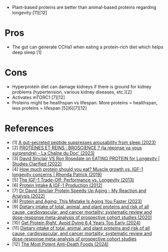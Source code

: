 - Plant-based proteins are better than animal-based proteins regarding longevity [11][12]

# Pros
- The gut can generate CCHa1 when eating a protein-rich diet which helps deep sleep [1]

# Cons
- Hyperprotein diet can damage kidneys if there is ground for kidney problems (hypertension, various kidney diseases, etc.)[2]
- Activates mTORC1 [7][12]
- Proteins might be healthspan vs lifespan. More proteins = healthspan, less proteins = lifespan [5][6][7][12]

# References
- [1] [A gut-secreted peptide suppresses arousability from sleep (2023)](https://www.cell.com/cell/fulltext/S0092-8674(23)00165-4)
- [2] [PROTÉINES ET REINS : BROSCIENCE ? (la réponse va vous surprendre) - La Chaîne du Doc' (2023)](https://www.youtube.com/watch?v=0dFdYcvb2kM)
- [3] [David Sinclair VS Ron Rosedale on EATING PROTEIN for Longevity | Studies Clarified (2022)](https://www.youtube.com/watch?v=--LJqBzr-uI)
- [4] [How much protein should you eat? Muscle growth vs. IGF-1 longevity concerns | Rhonda Patrick (2019)](https://www.youtube.com/watch?v=yC-ej7HbPWg&t=221s)
- [5] [The IGF-1 Trade-Off: Performance vs. Longevity (2013)](https://www.youtube.com/watch?v=AjSl4n_KdOY)
- [6] [Protein Intake & IGF-1 Production (2012)](https://www.youtube.com/watch?v=hcIkhffzrkk)
- [7] [Dr David Sinclair Protein Speeds Up Aging - My Reaction and Analysis (2022)](https://www.youtube.com/watch?v=PlqO78mQGBw)
- [8] [Protein and Aging: This Mistake Is Aging You Faster (2023)](https://www.youtube.com/watch?v=2WDm0mHOz5c)
- [9] [Dietary intake of total, animal, and plant proteins and risk of all cause, cardiovascular, and cancer mortality: systematic review and dose-response meta-analysis of prospective cohort studies (2020)](https://www.bmj.com/content/370/bmj.m2412)
- [10] [Get Protein Right, Avoid Dying 6.4 Years Too Early (2024)](https://www.youtube.com/watch?v=IA0FSjfdACY)
- [11] [Dietary intake of total, animal, and plant proteins and risk of all cause, cardiovascular, and cancer mortality: systematic review and dose-response meta-analysis of prospective cohort studies](https://pmc.ncbi.nlm.nih.gov/articles/PMC7374797/)
- [12] [The Most Potent Anti-Death Foods (2024)](https://www.youtube.com/watch?v=T6s6-NsgfKI)
